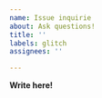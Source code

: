 ```yaml
---
name: Issue inquirie
about: Ask questions!
title: ''
labels: glitch
assignees: ''

---
```


**Write here!**
